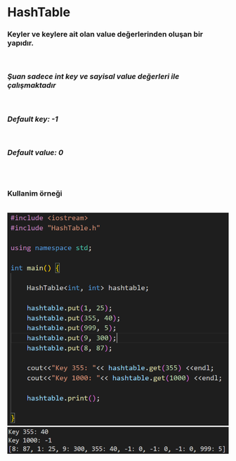 # HashTable

### **Keyler ve keylere ait olan value değerlerinden oluşan bir yapıdır.**

<br/>

### *Şuan sadece int key ve sayisal value değerleri ile çalışmaktadır*

<br/>

### *Default key: -1*

<br/>

### *Default value: 0*


<br/><br/>

### **Kullanim örneği**

<br/>

<img src="img/hashtable.png"/>
<br/>
<img src="img/hashtableOut.png"/>

<br/>
